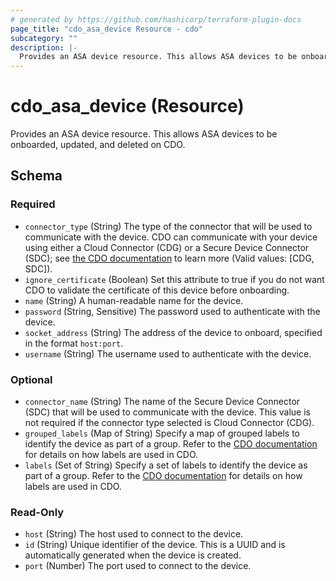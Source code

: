 ```yaml
---
# generated by https://github.com/hashicorp/terraform-plugin-docs
page_title: "cdo_asa_device Resource - cdo"
subcategory: ""
description: |-
  Provides an ASA device resource. This allows ASA devices to be onboarded, updated, and deleted on CDO.
---
```


# cdo_asa_device (Resource)

Provides an ASA device resource. This allows ASA devices to be onboarded, updated, and deleted on CDO.



<!-- schema generated by tfplugindocs -->
## Schema

### Required

- `connector_type` (String) The type of the connector that will be used to communicate with the device. CDO can communicate with your device using either a Cloud Connector (CDG) or a Secure Device Connector (SDC); see [the CDO documentation](https://docs.defenseorchestrator.com/c-connect-cisco-defense-orchestratortor-the-secure-device-connector.html) to learn more (Valid values: [CDG, SDC]).
- `ignore_certificate` (Boolean) Set this attribute to true if you do not want CDO to validate the certificate of this device before onboarding.
- `name` (String) A human-readable name for the device.
- `password` (String, Sensitive) The password used to authenticate with the device.
- `socket_address` (String) The address of the device to onboard, specified in the format `host:port`.
- `username` (String) The username used to authenticate with the device.

### Optional

- `connector_name` (String) The name of the Secure Device Connector (SDC) that will be used to communicate with the device. This value is not required if the connector type selected is Cloud Connector (CDG).
- `grouped_labels` (Map of String) Specify a map of grouped labels to identify the device as part of a group. Refer to the [CDO documentation](https://docs.defenseorchestrator.com/t-applying-labels-to-devices-and-objects.html#!c-labels-and-filtering.html) for details on how labels are used in CDO.
- `labels` (Set of String) Specify a set of labels to identify the device as part of a group. Refer to the [CDO documentation](https://docs.defenseorchestrator.com/t-applying-labels-to-devices-and-objects.html#!c-labels-and-filtering.html) for details on how labels are used in CDO.

### Read-Only

- `host` (String) The host used to connect to the device.
- `id` (String) Unique identifier of the device. This is a UUID and is automatically generated when the device is created.
- `port` (Number) The port used to connect to the device.
